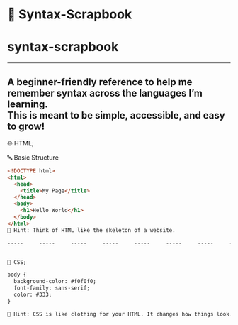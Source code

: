 # 🧠 Syntax-Scrapbook
# syntax-scrapbook
---------------------------------------------------------------------------------------------------------
A beginner-friendly reference to help me remember syntax across the languages I’m learning.  
This is meant to be simple, accessible, and easy to grow!
------------------------------------------------------------------------------------------------------------

🌐 HTML;

🔤 Basic Structure

```html
<!DOCTYPE html>
<html>
  <head>
    <title>My Page</title>
  </head>
  <body>
    <h1>Hello World</h1>
  </body>
</html>
🧠 Hint: Think of HTML like the skeleton of a website.

-----     -----     -----     -----     -----     -----     -----     -----     -----     -----     -----     -----


🎨 CSS;

body {
  background-color: #f0f0f0;
  font-family: sans-serif;
  color: #333;
}

🧠 Hint: CSS is like clothing for your HTML. It changes how things look.














